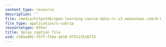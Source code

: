 ```yaml
---
content_type: resource
description: ''
file: /media/https%3A/open-learning-course-data-rc.s3.amazonaws.com/9-00-introduction-to-psychology-fall-2004/c58aa402f57ff2daa610975113516733_10505.srt
file_type: application/x-subrip
resourcetype: Other
title: 3play caption file
uid: c58aa402-f57f-f2da-a610-975113516733
---
```

